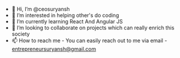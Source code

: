 - 👋 Hi, I’m @ceosuryansh
- 👀 I’m interested in helping other's do coding
- 🌱 I’m currently learning React And Angular JS
- 💞️ I’m looking to collaborate on projects which can really enrich this society
- 📫 How to reach me - You can easily reach out to me via email - entrepreneursuryansh@gmail.com

<!---
ceosuryansh/ceosuryansh is a ✨ special ✨ repository because its `README.md` (this file) appears on your GitHub profile.
You can click the Preview link to take a look at your changes.
--->
